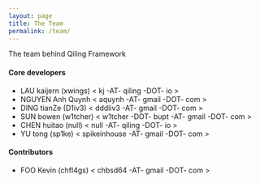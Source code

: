 ```yaml
---
layout: page
title: The Team
permalink: /team/
---
```


The team behind Qiling Framework

#### Core developers

- LAU kaijern (xwings) < kj -AT- qiling -DOT- io >
- NGUYEN Anh Quynh < aquynh -AT- gmail -DOT- com >
- DING tianZe (D1iv3) < dddliv3 -AT- gmail -DOT- com >
- SUN bowen (w1tcher) < w1tcher -DOT- bupt -AT- gmail -DOT- com >
- CHEN huitao (null) < null -AT- qiling -DOT- io >
- YU tong (sp1ke) < spikeinhouse -AT- gmail -DOT- com >

#### Contributors
- FOO Kevin (chfl4gs) < chbsd64 -AT- gmail -DOT- com >
